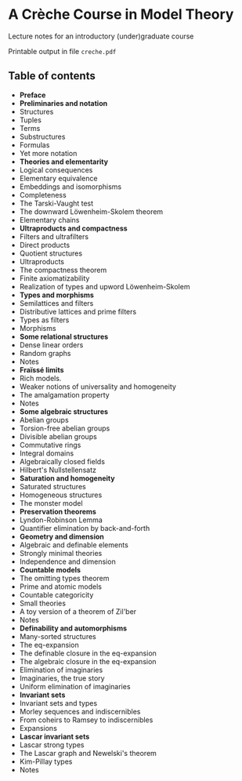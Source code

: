 # A Crèche Course in Model Theory

Lecture notes for an introductory (under)graduate course

Printable output in file `creche.pdf`

## Table of contents

*  **Preface**
*  **Preliminaries and notation**
  * Structures
  * Tuples
  * Terms
  * Substructures
  * Formulas
  * Yet more notation
*  **Theories and elementarity**
  * Logical consequences
  * Elementary equivalence
  * Embeddings and isomorphisms
  * Completeness
  * The Tarski-Vaught test
  * The downward Löwenheim-Skolem theorem
  * Elementary chains
*  **Ultraproducts and compactness**
  * Filters and ultrafilters
  * Direct products
  * Quotient structures
  * Ultraproducts
  * The compactness theorem
  * Finite axiomatizability
  * Realization of types and upword Löwenheim-Skolem
*  **Types and morphisms**
  * Semilattices and filters
  * Distributive lattices and prime filters
  * Types as filters
  * Morphisms
*  **Some relational structures**
  * Dense linear orders
  * Random graphs
  * Notes
*  **Fraïssé limits**
  * Rich models.
  * Weaker notions of universality and homogeneity
  * The amalgamation property
  * Notes
*  **Some algebraic structures**
  * Abelian groups
  * Torsion-free abelian groups
  * Divisible abelian groups
  * Commutative rings
  * Integral domains
  * Algebraically closed fields
  * Hilbert's Nullstellensatz
*  **Saturation and homogeneity**
  * Saturated structures
  * Homogeneous structures
  * The monster model
*  **Preservation theorems**
  * Lyndon-Robinson Lemma
  * Quantifier elimination by back-and-forth
*  **Geometry and dimension**
  * Algebraic and definable elements
  * Strongly minimal theories
  * Independence and dimension
*  **Countable models**
  * The omitting types theorem
  * Prime and atomic models
  * Countable categoricity
  * Small theories
  * A toy version of a theorem of Zil'ber
  * Notes
*  **Definability and automorphisms**
  * Many-sorted structures
  * The eq-expansion
  * The definable closure in the eq-expansion
  * The algebraic closure in the eq-expansion
  * Elimination of imaginaries
  * Imaginaries, the true story
  * Uniform elimination of imaginaries
*  **Invariant sets**
  * Invariant sets and types
  * Morley sequences and indiscernibles
  * From coheirs to Ramsey to indiscernibles
  * Expansions
*  **Lascar invariant sets**
  * Lascar strong types
  * The Lascar graph and Newelski's theorem
  * Kim-Pillay types
  * Notes
